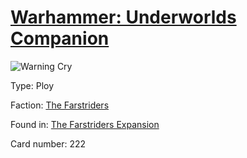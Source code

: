 # [Warhammer: Underworlds Companion](https://guidokessels.github.io/wh-underworlds)

  

![Warning Cry](https://warhammerunderworlds.com/wp-content/uploads/sites/6/2018/03/222_ENG.png)



Type: Ploy

Faction: [The Farstriders](https://guidokessels.github.io/wh-underworlds/factions/the-farstriders)

Found in: [The Farstriders Expansion](https://guidokessels.github.io/wh-underworlds/locations/the-farstriders-expansion)

Card number: 222
